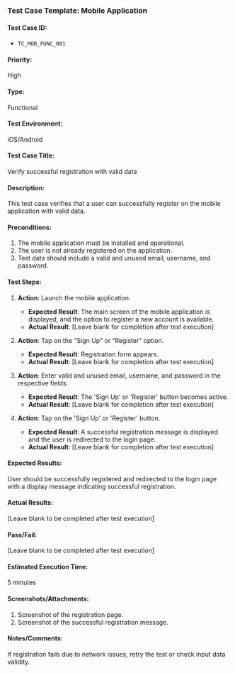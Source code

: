 ### **Test Case Template: Mobile Application**

#### **Test Case ID:**
- `TC_MOB_FUNC_001`

#### **Priority:**
High

#### **Type:**
Functional

#### **Test Environment:**
iOS/Android

#### **Test Case Title:**
Verify successful registration with valid data

#### **Description:**
This test case verifies that a user can successfully register on the mobile application with valid data.

#### **Preconditions:**  
1. The mobile application must be installed and operational.  
2. The user is not already registered on the application.  
3. Test data should include a valid and unused email, username, and password.

#### **Test Steps:**

1. **Action**: Launch the mobile application.  
   - **Expected Result**: The main screen of the mobile application is displayed, and the option to register a new account is available.  
   - **Actual Result**: [Leave blank for completion after test execution]

2. **Action**: Tap on the "Sign Up" or “Register” option.  
   - **Expected Result**:  Registration form appears.  
   - **Actual Result**: [Leave blank for completion after test execution]

3. **Action**: Enter valid and unused email, username, and password in the respective fields.  
   - **Expected Result**: The 'Sign Up' or 'Register' button becomes active.  
   - **Actual Result**: [Leave blank for completion after test execution]

4. **Action**: Tap on the 'Sign Up' or 'Register' button.  
   - **Expected Result**: A successful registration message is displayed and the user is redirected to the login page.  
   - **Actual Result**: [Leave blank for completion after test execution]

#### **Expected Results:**
User should be successfully registered and redirected to the login page with a display message indicating successful registration.

#### **Actual Results:**
[Leave blank to be completed after test execution]  

#### **Pass/Fail:**
[Leave blank to be completed after test execution]  

#### **Estimated Execution Time:**
5 minutes

#### **Screenshots/Attachments:**
1. Screenshot of the registration page.
2. Screenshot of the successful registration message.

#### **Notes/Comments:**
If registration fails due to network issues, retry the test or check input data validity.
